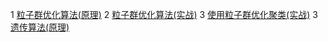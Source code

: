 1 [粒子群优化算法(原理)](https://mp.weixin.qq.com/s/S9y3RWE2TMz-rouVYjdY3w)
2 [粒子群优化算法(实战)](https://mp.weixin.qq.com/s/i23d-FIpZUzjOvLJvvQNmQ)
3 [使用粒子群优化聚类(实战)](https://mp.weixin.qq.com/s/NIk5FKjYVy5z2HsueKtp_A)
3 [遗传算法(原理)](https://mp.weixin.qq.com/s/K3CNRdWiF6gWs3c_N_DVFA)
